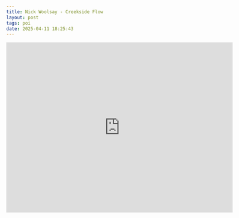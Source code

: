 ```yaml
---
title: Nick Woolsay - Creekside Flow
layout: post
tags: poi
date: 2025-04-11 18:25:43
---
```

<iframe width="603" height="452" src="https://www.youtube.com/embed/2T0y9b6Blg4" frameborder="0" allowfullscreen="true"></iframe>
